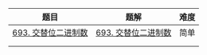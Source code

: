| 题目                                                         | 题解 | 难度 |
| ------------------------------------------------------------ | ---- | ---- |
| [693. 交替位二进制数](https://leetcode-cn.com/problems/binary-number-with-alternating-bits/) |  [693. 交替位二进制数](https://github.com/ZonzeeLi/LeetCode/blob/master/index/691-700/693.%20%E4%BA%A4%E6%9B%BF%E4%BD%8D%E4%BA%8C%E8%BF%9B%E5%88%B6%E6%95%B0.md)    | 简单 |
|                                                              |      |      |
|                                                              |      |      |

